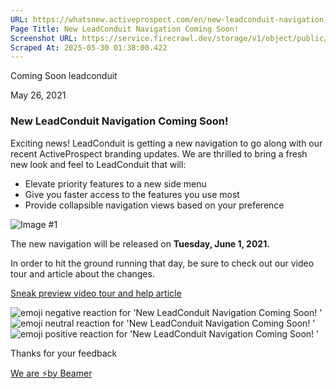 ```yaml
---
URL: https://whatsnew.activeprospect.com/en/new-leadconduit-navigation-coming-soon-2EWCUuX3V
Page Title: New LeadConduit Navigation Coming Soon! 
Screenshot URL: https://service.firecrawl.dev/storage/v1/object/public/media/screenshot-05975659-2943-4e92-9e2b-00dbc9128e08.png
Scraped At: 2025-05-30 01:38:00.422
---
```


Coming Soon
leadconduit

May 26, 2021

### New LeadConduit Navigation Coming Soon!

Exciting news! LeadConduit is getting a new navigation to go along with our recent ActiveProspect branding updates. We are thrilled to bring a fresh new look and feel to LeadConduit that will:

- Elevate priority features to a new side menu
- Give you faster access to the features you use most
- Provide collapsible navigation views based on your preference

![Image #1](https://app.getbeamer.com/pictures?id=147595-77-977-977-977-977-977-977-977-9au-_ve-_vQ93dO-_vU7vv71677-9ZO-_ve-_vW4S77-9R--_vQo-eHtL&v=4)

The new navigation will be released on **Tuesday, June 1, 2021.**

In order to hit the ground running that day, be sure to check out our video tour and article about the changes.

[Sneak preview video tour and help article](https://community.activeprospect.com/posts/4312063-leadconduit-new-navigation)

![emoji negative reaction for 'New LeadConduit Navigation Coming Soon! '](https://app.getbeamer.com/images/emojiNeg.svg)![emoji neutral reaction for 'New LeadConduit Navigation Coming Soon! '](https://app.getbeamer.com/images/emojiNeut.svg)![emoji positive reaction for 'New LeadConduit Navigation Coming Soon! '](https://app.getbeamer.com/images/emojiPos.svg)

Thanks for your feedback

[We are ⚡by Beamer](https://www.getbeamer.com/?ref=watermark_MErKJCnu12412_public&company=ActiveProspect&watermarkRef=powered&utm_term=MErKJCnu12412&utm_content=ActiveProspect&utm_source=standalone&utm_medium=footer&utm_campaign=powered)
